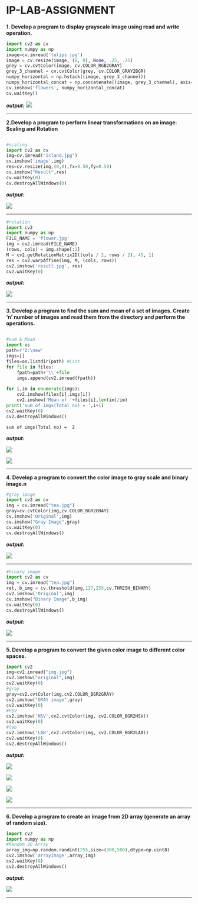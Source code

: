 # IP-LAB-ASSIGNMENT
**1. Develop a program to display grayscale image using read and write operation.**
```python
import cv2 as cv
import numpy as np
image=cv.imread('tulips.jpg')
image = cv.resize(image, (0, 0), None, .25, .25)
grey = cv.cvtColor(image, cv.COLOR_RGB2GRAY)
grey_3_channel = cv.cvtColor(grey, cv.COLOR_GRAY2BGR)
numpy_horizontal = np.hstack((image, grey_3_channel))
numpy_horizontal_concat = np.concatenate((image, grey_3_channel), axis=1)
cv.imshow('flowers', numpy_horizontal_concat)
cv.waitKey()
```
***output:***
![](OUTPUT/prg1op.jpg)

---
**2.Develop a program to perform linear transformations on an image: Scaling and Rotation**
```python

#scaling
import cv2 as cv
img=cv.imread("island.jpg")
cv.imshow('image',img)
res=cv.resize(img,(0,0),fx=0.50,fy=0.50)
cv.imshow("Result",res)
cv.waitKey(0)
cv.destroyAllWindows(0)
```
***output:***

![](OUTPUT/prg2scalingop.jpg)

---
```python
#rotation
import cv2 
import numpy as np 
FILE_NAME = 'flower.jpg'
img = cv2.imread(FILE_NAME) 
(rows, cols) = img.shape[:2] 
M = cv2.getRotationMatrix2D((cols / 2, rows / 2), 45, 1) 
res = cv2.warpAffine(img, M, (cols, rows)) 
cv2.imshow('result.jpg', res) 
cv2.waitKey(0)
```
***output:***

![](OUTPUT/prg2rotationop.jpg)


---
**3. Develop a program to find the sum and mean of a set of images. 
     Create ‘n’ number of images and read them from the directory and perform the operations.**

```python

#sum & Mean
import os
path=r'D:\new'
imgs=[]
files=os.listdir(path) #List
for file in files:
    fpath=path+'\\'+file
    imgs.append(cv2.imread(fpath))
    
for i,im in enumerate(imgs):
    cv2.imshow(files[i],imgs[i])    
    cv2.imshow('Mean of '+files[i],len(im)/im)
print('sum of imgs(Total no) = ',i+1)    
cv2.waitKey(0)
cv2.destroyAllWindows()

```
```
sum of imgs(Total no) =  2
```
***output:***

![](OUTPUT/prg3op1.jpg)


![](OUTPUT/prg3op2.jpg)

---
**4. Develop a program to convert the color image to gray scale and binary image.n**
```python
#gray image
import cv2 as cv
img = cv.imread("tea.jpg")
gray=cv.cvtColor(img,cv.COLOR_BGR2GRAY)
cv.imshow('Original',img)
cv.imshow("Gray Image",gray)
cv.waitKey(0)
cv.destroyAllWindows()
```
***output:***

![](OUTPUT/prg4op1.jpg)

---


```python
#binary image
import cv2 as cv
img = cv.imread("tea.jpg")
ret, b_img = cv.threshold(img,127,255,cv.THRESH_BINARY)
cv2.imshow('Original',img)
cv.imshow("Binary Image",b_img)
cv.waitKey(0)
cv.destroyAllWindows()

```
***output:***

![](OUTPUT/prg4op2.jpg)

---
**5.	Develop a program to convert the given color image to different color spaces.**
```python
import cv2
img=cv2.imread("img.jpg")
cv2.imshow("original",img)
cv2.waitKey(0)
#gray
gray=cv2.cvtColor(img,cv2.COLOR_BGR2GRAY)
cv2.imshow("GRAY image",gray)
cv2.waitKey(0)
#HSV
cv2.imshow('HSV',cv2.cvtColor(img, cv2.COLOR_BGR2HSV))
cv2.waitKey(0)
#lab
cv2.imshow('LAB',cv2.cvtColor(img, cv2.COLOR_BGR2LAB))
cv2.waitKey(0)
cv2.destroyAllWindows()

```
***output:***

![](OUTPUT/prg5op1.jpg)

![](OUTPUT/prg5op2.jpg)

![](OUTPUT/prg5op3.jpg)

![](OUTPUT/prg5op4.jpg)

---

**6.	Develop a program to create an image from 2D array (generate an array of random size).**
```python
import cv2
import numpy as np
#Random 2D Array
array_img=np.random.randint(255,size=(300,500),dtype=np.uint8)
cv2.imshow('arrayimage',array_img)
cv2.waitKey(0)
cv2.destroyAllWindows()

```
***output:***

![](OUTPUT/prg6op.jpg)

---

